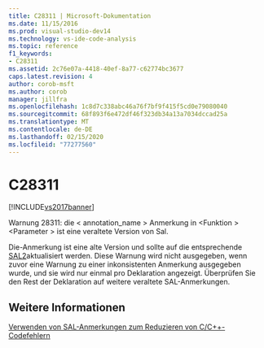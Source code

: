 ```yaml
---
title: C28311 | Microsoft-Dokumentation
ms.date: 11/15/2016
ms.prod: visual-studio-dev14
ms.technology: vs-ide-code-analysis
ms.topic: reference
f1_keywords:
- C28311
ms.assetid: 2c76e07a-4418-40ef-8a77-c62774bc3677
caps.latest.revision: 4
author: corob-msft
ms.author: corob
manager: jillfra
ms.openlocfilehash: 1c8d7c338abc46a76f7bf9f415f5cd0e79080040
ms.sourcegitcommit: 68f893f6e472df46f323db34a13a7034dccad25a
ms.translationtype: MT
ms.contentlocale: de-DE
ms.lasthandoff: 02/15/2020
ms.locfileid: "77277560"
---
```

# <a name="c28311"></a>C28311
[!INCLUDE[vs2017banner](../includes/vs2017banner.md)]

Warnung 28311: die < annotation_name > Anmerkung in \<Funktion > \<Parameter > ist eine veraltete Version von Sal.  
  
 Die-Anmerkung ist eine alte Version und sollte auf die entsprechende [SAL2](../code-quality/using-sal-annotations-to-reduce-c-cpp-code-defects.md)aktualisiert werden. Diese Warnung wird nicht ausgegeben, wenn zuvor eine Warnung zu einer inkonsistenten Anmerkung ausgegeben wurde, und sie wird nur einmal pro Deklaration angezeigt. Überprüfen Sie den Rest der Deklaration auf weitere veraltete SAL-Anmerkungen.  
  
## <a name="see-also"></a>Weitere Informationen  
 [Verwenden von SAL-Anmerkungen zum Reduzieren von C/C++-Codefehlern](../code-quality/using-sal-annotations-to-reduce-c-cpp-code-defects.md)
